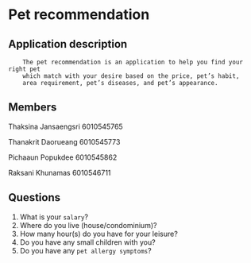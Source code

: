 # Pet recommendation

## Application description
```
  	The pet recommendation is an application to help you find your right pet 
    which match with your desire based on the price, pet’s habit, 
    area requirement, pet’s diseases, and pet’s appearance.
```

## Members

Thaksina Jansaengsri 6010545765

Thanakrit Daorueang 6010545773

Pichaaun Popukdee 6010545862

Raksani Khunamas 6010546711

## Questions
1. What is your `salary`?
2. Where do you live (house/condominium)?
3. How many hour(s) do you have for your leisure?
4. Do you have any small children with you?
5. Do you have any `pet allergy symptoms`?

